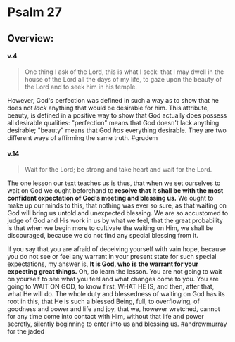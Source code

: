 # Psalm 27

## Overview:



#### v.4
>One thing I ask of the Lord, this is what I seek: that I may dwell in the house of the Lord all the days of my life, to gaze upon the beauty of the Lord and to seek him in his temple.

However, God's perfection was defined in such a way as to show that he does not *lack* anything that would be desirable for him. This attribute, beauty, is defined in a positive way to show that God actually does possess all desirable qualities: "perfection" means that God doesn't lack anything desirable; "beauty" means that God *has* everything desirable. They are two different ways of affirming the same truth.
#grudem 

#### v.14
>Wait for the Lord; be strong and take heart and wait for the Lord.

The one lesson our text teaches us is thus, that when we set ourselves to wait on God we ought beforehand to **resolve that it shall be with the most confident expectation of God’s meeting and blessing us.** We ought to make up our minds to this, that nothing was ever so sure, as that waiting on God will bring us untold and unexpected blessing. We are so accustomed to judge of God and His work in us by what we feel, that the great probability is that when we begin more to cultivate the waiting on Him, we shall be discouraged, because we do not find any special blessing from it.

If you say that you are afraid of deceiving yourself with vain hope, because you do not see or feel any warrant in your present state for such special expectations, my answer is, **It is God, who is the warrant for your expecting great things.** Oh, do learn the lesson. You are not going to wait on yourself to see what you feel and what changes come to you. You are going to WAIT ON GOD, to know first, WHAT HE IS, and then, after that, what He will do. The whole duty and blessedness of waiting on God has its root in this, that He is such a blessed Being, full, to overflowing, of goodness and power and life and joy, that we, however wretched, cannot for any time come into contact with Him, without that life and power secretly, silently beginning to enter into us and blessing us.
#andrewmurray for the jaded

